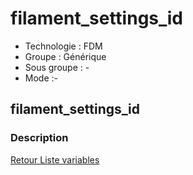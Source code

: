# filament_settings_id

* Technologie : FDM
* Groupe : Générique
* Sous groupe : -
* Mode :-

## filament_settings_id

### Description



[Retour Liste variables](variable_list.md)